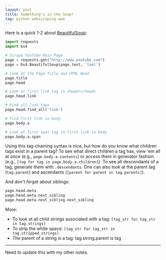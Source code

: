 ```yaml
---
layout: post
title: Something's in the Soup!
tag: python webscraping wwe
---
```


Here is a quick 1-2 about [BeautifulSoup](https://beautiful-soup-4.readthedocs.io/en/latest/):


```python
import requests
import bs4

# Scrape YouTube Main Page
page = requests.get("http://www.youtube.com")
page = bs4.BeautifulSoup(page.text, 'lxml')

# Look at the Page Title and HTML Head
page.title
page.head

# Look at first link tag in <head></head>
page.head.link

# Find all link tags
page.head.find_all('link')

# Find first link in body
page.body.a

# Look at first span tag in first link in body
page.body.a.span
```

Using this tag-chaining syntax is nice, but how do you know what children tags exist in a parent tag?
To see what direct children a tag has, view 'em all at once (e.g., `page.body.a.contents`) or access
them in generator fashion (e.g., `[tag for tag in page.body.a.children]`). To see all descendants of 
a tag, generate them with `.descendants`.  One can also look at the parent tag (`tag.parent`) and 
ascendants (`[parent for parent in tag.parents]`).  

And don't forget about siblings:
```python
page.head.meta
page.head.meta.next_sibling
page.head.meta.next_sibling.next_sibling
```

More:
* To look at all child strings associated with a tag: `[tag_str for tag_str in tag.strings]`
* To strip the white space: `[tag_str for tag_str in tag.stripped_strings]`
* The parent of a string is a tag:  tag.string.parent is tag

------------------------------------------------

Need to update this with my other notes.

